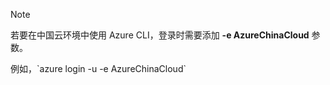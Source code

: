 > [!NOTE]
> 若要在中国云环境中使用 Azure CLI，登录时需要添加 **-e AzureChinaCloud** 参数。
> <p>
>例如，`azure login -u <your organizational ID email address> -e AzureChinaCloud`